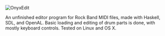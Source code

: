 ![OnyxEdit](https://raw.github.com/mtolly/OnyxEdit/master/screenshot.png)

An unfinished editor program for Rock Band MIDI files, made with Haskell, SDL,
and OpenAL. Basic loading and editing of drum parts is done, with mostly
keyboard controls. Tested on Linux and OS X.
